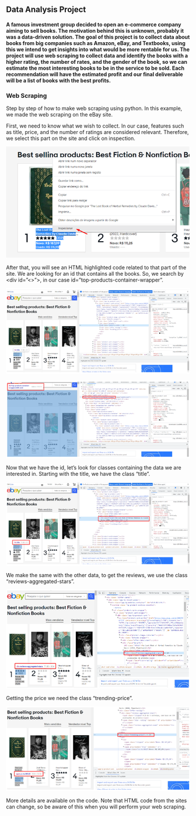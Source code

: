 ## Data Analysis Project
#### A famous investment group decided to open an e-commerce company aiming to sell books. The motivation behind this is unknown, probably it was a data-driven solution. The goal of this project is to collect data about books from big companies such as Amazon, eBay, and Textbooks, using this we intend to get insights into what would be more rentable for us. The project will use web scraping to collect data and identify the books with a higher rating, the number of rates, and the gender of the book, so we can estimate the most interesting books to be in the service to be sold. Each recommendation will have the estimated profit and our final deliverable will be a list of books with the best profits.

### Web Scraping
Step by step of how to make web scraping using python. In this example, we made the web scraping on the eBay site.

First, we need to know what we wish to collect. In our case, features such as title, price, and the number of ratings are considered relevant. Therefore, we select this part on the site and click on inspection.

![alt text](https://github.com/Wallis16/Data-Science-Portfolio/blob/main/Books%20%26%20Wings/Figures/web_scraping_step_by_step_1.png)

After that, you will see an HTML highlighted code related to that part of the site. We are looking for an id that contains all the books. So, we search by <div id=”<>”>, in our case id=”top-products-container-wrapper”.

![alt text](https://github.com/Wallis16/Data-Science-Portfolio/blob/main/Books%20%26%20Wings/Figures/web_scraping_step_by_step_2.png)

![alt text](https://github.com/Wallis16/Data-Science-Portfolio/blob/main/Books%20%26%20Wings/Figures/web_scraping_step_by_step_3.png)

Now that we have the id, let’s look for classes containing the data we are interested in. Starting with the title, we have the class “title”.

![alt text](https://github.com/Wallis16/Data-Science-Portfolio/blob/main/Books%20%26%20Wings/Figures/web_scraping_step_by_step_4.png)

We make the same with the other data, to get the reviews, we use the class “reviews-aggregated-stars”.

![alt text](https://github.com/Wallis16/Data-Science-Portfolio/blob/main/Books%20%26%20Wings/Figures/web_scraping_step_by_step_5.png)

Getting the price we need the class “trending-price”.

![alt text](https://github.com/Wallis16/Data-Science-Portfolio/blob/main/Books%20%26%20Wings/Figures/web_scraping_step_by_step_6.png)

More details are available on the code. Note that HTML code from the sites can change, so be aware of this when you will perform your web scraping.
